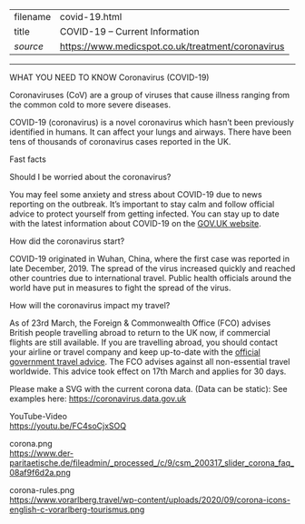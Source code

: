|          |                                       |
|----------|---------------------------------------------------|
| filename | covid-19.html                                     |
| title    | COVID-19 &ndash; Current Information              |
| *source* | https://www.medicspot.co.uk/treatment/coronavirus |
----------------------------------------------------------------

WHAT YOU NEED TO KNOW
Coronavirus (COVID-19)

Coronaviruses (CoV) are a group of viruses that cause illness ranging from the common cold to more severe diseases.

COVID-19 (coronavirus) is a novel coronavirus which hasn’t been previously identified in humans. It can affect your lungs and airways. There have been tens of thousands of coronavirus cases reported in the UK.

Fast facts

Should I be worried about the coronavirus?

You may feel some anxiety and stress about COVID-19 due to news reporting on the outbreak. It’s important to stay calm and follow official advice to protect yourself from getting infected. You can stay up to date with the latest information about COVID-19 on the [GOV.UK website](https://www.gov.uk/coronavirus).

How did the coronavirus start?

COVID-19 originated in Wuhan, China, where the first case was reported in late December, 2019. The spread of the virus increased quickly and reached other countries due to international travel. Public health officials around the world have put in measures to fight the spread of the virus.

How will the coronavirus impact my travel?

As of 23rd March, the Foreign & Commonwealth Office (FCO) advises British people travelling abroad to return to the UK now, if commercial flights are still available. If you are travelling abroad, you should contact your airline or travel company and keep up-to-date with the [official government travel advice](https://www.gov.uk/foreign-travel-advice). The FCO advises against all non-essential travel worldwide. This advice took effect on 17th March and applies for 30 days.


Please make a SVG with the current corona data. (Data can be static):
See examples here: https://coronavirus.data.gov.uk

YouTube-Video  
https://youtu.be/FC4soCjxSOQ

corona.png  
https://www.der-paritaetische.de/fileadmin/_processed_/c/9/csm_200317_slider_corona_faq_08af9f6d2a.png

corona-rules.png  
https://www.vorarlberg.travel/wp-content/uploads/2020/09/corona-icons-english-c-vorarlberg-tourismus.png